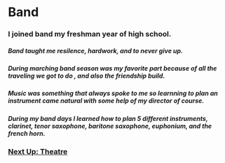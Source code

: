 # Band
### I joined band my freshman year of high school.
##### Band taught me resilence, hardwork, and to never give up.
##### During marching band season was my favorite part because of all the traveling we got to do , and also the friendship build. 
##### Music was something that always spoke to me so learnning to plan an instrument came natural with some help of my director of course.
##### During my band days I learned how to plan 5 different instruments, clarinet, tenor saxophone, baritone saxophone, euphonium, and the french horn.


### [Next Up: Theatre](https://trinlanae.github.io/All-About-Trin/Religion/Music/Band/Theatre)
